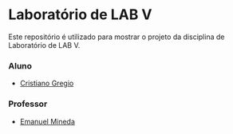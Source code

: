 # Laboratório de LAB V

Este repositório é utilizado para mostrar o projeto da disciplina de Laboratório de LAB V.

### Aluno
- [Cristiano Gregio](https://gitlab.com/cristiano.gregio)

### Professor
- [Emanuel Mineda](https://github.com/mineda)
